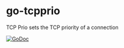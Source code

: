 # go-tcpprio
TCP Prio sets the TCP priority of a connection

[![GoDoc](https://pkg.go.dev/badge/github.com/snadrus/go-tcpprio)](https://pkg.go.dev/github.com/snadrus/go-tcpprio)
